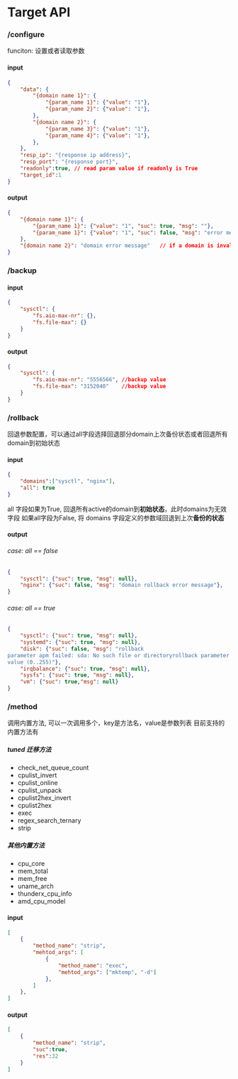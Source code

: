 # Target API

### /configure
funciton: 设置或者读取参数  

#### input
```json
{
    "data": {
        "{domain name 1}": {
            "{param_name 1}": {"value": "1"},
            "{param_name 2}": {"value": "1"},
        },
        "{domain name 2}": {
            "{param_name 3}": {"value": "1"},
            "{param_name 4}": {"value": "1"},
        },
    }, 
    "resp_ip": "{response ip address}", 
    "resp_port": "{response port}",
    "readonly":true, // read param value if readonly is True
    "target_id":1
}
```
#### output
```json
{
    "{domain name 1}": {
        "{param_name 1}": {"value": "1", "suc": true, "msg": ""},
        "{param_name 1}": {"value": "1", "suc": false, "msg": "error message"}, // param setting error
    },
    "{domain name 2}": "domain error message"   // if a domain is invalid
}
```

### /backup
#### input
```json
{
    "sysctl": {
        "fs.aio-max-nr": {},
        "fs.file-max": {}
    }
}
```
#### output
```json
{
    "sysctl": {
        "fs.aio-max-nr": "5556566", //backup value
        "fs.file-max": "3152040"    //backup value
    }
}
```

### /rollback
回退参数配置，可以通过all字段选择回退部分domain上次备份状态或者回退所有domain到初始状态
#### input
```json
{
    "domains":["sysctl", "nginx"],
    "all": true
}
```
all 字段如果为True, 回退所有active的domain到**初始状态**，此时domains为无效字段
如果all字段为False, 将 domains 字段定义的参数域回退到上次**备份的状态**

#### output
###### case: all == false
```json
{
    "sysctl": {"suc": true, "msg": null},
    "nginx": {"suc": false, "msg": "domain rollback error message"},
}
```

###### case: all == true
```json
{
    "sysctl": {"suc": true, "msg": null}, 
    "systemd": {"suc": true, "msg": null}, 
    "disk": {"suc": false, "msg": "rollback
parameter apm failed: sda: No such file or directoryrollback parameter spindown failed: -S: bad/missing standby-interval
value (0..255)"}, 
    "irqbalance": {"suc": true, "msg": null}, 
    "sysfs": {"suc": true, "msg": null}, 
    "vm": {"suc": true,"msg": null}
}
```

### /method
调用内置方法, 可以一次调用多个，key是方法名，value是参数列表
目前支持的内置方法有
##### tuned 迁移方法
+ check_net_queue_count
+ cpulist_invert
+ cpulist_online
+ cpulist_unpack
+ cpulist2hex_invert
+ cpulist2hex
+ exec
+ regex_search_ternary
+ strip
##### 其他内置方法
+ cpu_core
+ mem_total
+ mem_free
+ uname_arch
+ thunderx_cpu_info
+ amd_cpu_model

#### input
```json
[
    {
        "method_name": "strip",
        "mehtod_args": [
            {
                "method_name": "exec",
                "mehtod_args": ["mktemp", "-d"]
            },
        ]
    },
]
```

#### output
```json
[
    {
        "method_name": "strip",
        "suc":true,
        "res":32
    }
]
```